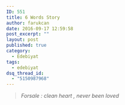 ```yaml
---
ID: 551
title: 6 Words Story
author: farukcan
date: 2016-09-17 12:59:58
post_excerpt: ""
layout: post
published: true
category:
  - Edebiyat
tags:
  - edebiyat
dsq_thread_id:
  - "5150987968"
---
```

<blockquote><em>Forsale : clean heart , never been loved</em></blockquote>
